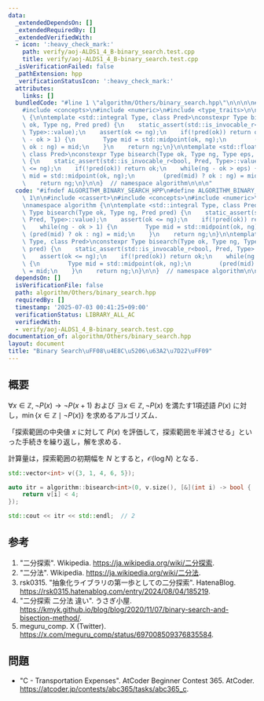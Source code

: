 ```yaml
---
data:
  _extendedDependsOn: []
  _extendedRequiredBy: []
  _extendedVerifiedWith:
  - icon: ':heavy_check_mark:'
    path: verify/aoj-ALDS1_4_B-binary_search.test.cpp
    title: verify/aoj-ALDS1_4_B-binary_search.test.cpp
  _isVerificationFailed: false
  _pathExtension: hpp
  _verificationStatusIcon: ':heavy_check_mark:'
  attributes:
    links: []
  bundledCode: "#line 1 \"algorithm/Others/binary_search.hpp\"\n\n\n\n#include <cassert>\n\
    #include <concepts>\n#include <numeric>\n#include <type_traits>\n\nnamespace algorithm\
    \ {\n\ntemplate <std::integral Type, class Pred>\nconstexpr Type bisearch(Type\
    \ ok, Type ng, Pred pred) {\n    static_assert(std::is_invocable_r<bool, Pred,\
    \ Type>::value);\n    assert(ok <= ng);\n    if(!pred(ok)) return ok;\n    while(ng\
    \ - ok > 1) {\n        Type mid = std::midpoint(ok, ng);\n        (pred(mid) ?\
    \ ok : ng) = mid;\n    }\n    return ng;\n}\n\ntemplate <std::floating_point Type,\
    \ class Pred>\nconstexpr Type bisearch(Type ok, Type ng, Type eps, Pred pred)\
    \ {\n    static_assert(std::is_invocable_r<bool, Pred, Type>::value);\n    assert(ok\
    \ <= ng);\n    if(!pred(ok)) return ok;\n    while(ng - ok > eps) {\n        Type\
    \ mid = std::midpoint(ok, ng);\n        (pred(mid) ? ok : ng) = mid;\n    }\n\
    \    return ng;\n}\n\n}  // namespace algorithm\n\n\n"
  code: "#ifndef ALGORITHM_BINARY_SEARCH_HPP\n#define ALGORITHM_BINARY_SEARCH_HPP\
    \ 1\n\n#include <cassert>\n#include <concepts>\n#include <numeric>\n#include <type_traits>\n\
    \nnamespace algorithm {\n\ntemplate <std::integral Type, class Pred>\nconstexpr\
    \ Type bisearch(Type ok, Type ng, Pred pred) {\n    static_assert(std::is_invocable_r<bool,\
    \ Pred, Type>::value);\n    assert(ok <= ng);\n    if(!pred(ok)) return ok;\n\
    \    while(ng - ok > 1) {\n        Type mid = std::midpoint(ok, ng);\n       \
    \ (pred(mid) ? ok : ng) = mid;\n    }\n    return ng;\n}\n\ntemplate <std::floating_point\
    \ Type, class Pred>\nconstexpr Type bisearch(Type ok, Type ng, Type eps, Pred\
    \ pred) {\n    static_assert(std::is_invocable_r<bool, Pred, Type>::value);\n\
    \    assert(ok <= ng);\n    if(!pred(ok)) return ok;\n    while(ng - ok > eps)\
    \ {\n        Type mid = std::midpoint(ok, ng);\n        (pred(mid) ? ok : ng)\
    \ = mid;\n    }\n    return ng;\n}\n\n}  // namespace algorithm\n\n#endif\n"
  dependsOn: []
  isVerificationFile: false
  path: algorithm/Others/binary_search.hpp
  requiredBy: []
  timestamp: '2025-07-03 00:41:25+09:00'
  verificationStatus: LIBRARY_ALL_AC
  verifiedWith:
  - verify/aoj-ALDS1_4_B-binary_search.test.cpp
documentation_of: algorithm/Others/binary_search.hpp
layout: document
title: "Binary Search\uFF08\u4E8C\u5206\u63A2\u7D22\uFF09"
---
```



## 概要

$\forall x \in \mathbb{Z}, \neg P(x) \rightarrow \neg P(x+1)$ および $\exists x \in \mathbb{Z}, \neg P(x)$ を満たす1項述語 $P(x)$ に対し，$\min{\lbrace x \in \mathbb{Z} \mid \neg P(x) \rbrace}$ を求めるアルゴリズム．

「探索範囲の中央値 $x$ に対して $P(x)$ を評価して，探索範囲を半減させる」といった手続きを繰り返し，解を求める．

計算量は，探索範囲の初期幅を $N$ とすると，$\mathcal{O}(\log N)$ となる．

```cpp
std::vector<int> v({3, 1, 4, 6, 5});

auto itr = algorithm::bisearch<int>(0, v.size(), [&](int i) -> bool {
    return v[i] < 4;
});

std::cout << itr << std::endl;  // 2
```


## 参考

1. "二分探索". Wikipedia. <https://ja.wikipedia.org/wiki/二分探索>.
1. "二分法". Wikipedia. <https://ja.wikipedia.org/wiki/二分法>.
1. rsk0315. "抽象化ライブラリの第一歩としての二分探索". HatenaBlog. <https://rsk0315.hatenablog.com/entry/2024/08/04/185219>.
1. "二分探索 二分法 違い". うさぎ小屋. <https://kmyk.github.io/blog/blog/2020/11/07/binary-search-and-bisection-method/>.
1. meguru_comp. X (Twitter). <https://x.com/meguru_comp/status/697008509376835584>.


## 問題

- "C - Transportation Expenses". AtCoder Beginner Contest 365. AtCoder. <https://atcoder.jp/contests/abc365/tasks/abc365_c>.

